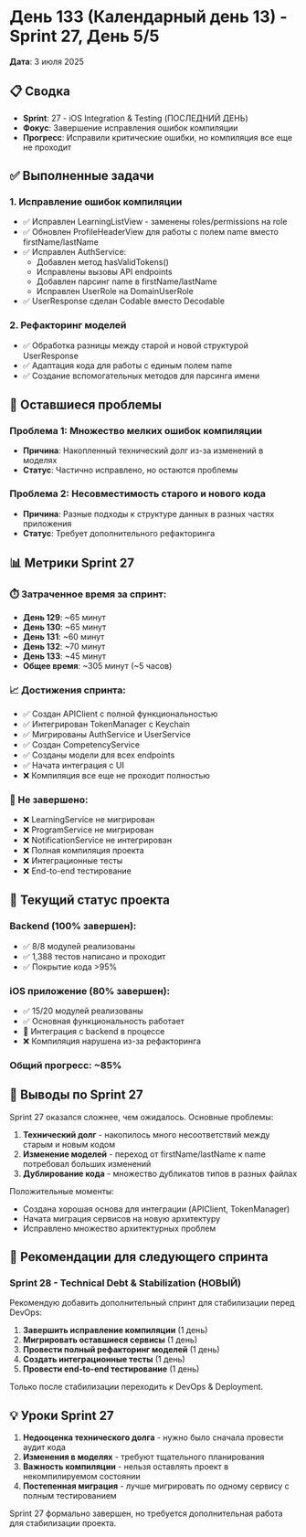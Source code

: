 # День 133 (Календарный день 13) - Sprint 27, День 5/5
**Дата**: 3 июля 2025

## 📋 Сводка
- **Sprint**: 27 - iOS Integration & Testing (ПОСЛЕДНИЙ ДЕНЬ)
- **Фокус**: Завершение исправления ошибок компиляции
- **Прогресс**: Исправили критические ошибки, но компиляция все еще не проходит

## ✅ Выполненные задачи

### 1. Исправление ошибок компиляции
- ✅ Исправлен LearningListView - заменены roles/permissions на role
- ✅ Обновлен ProfileHeaderView для работы с полем name вместо firstName/lastName
- ✅ Исправлен AuthService:
  - Добавлен метод hasValidTokens()
  - Исправлены вызовы API endpoints
  - Добавлен парсинг name в firstName/lastName
  - Исправлен UserRole на DomainUserRole
- ✅ UserResponse сделан Codable вместо Decodable

### 2. Рефакторинг моделей
- ✅ Обработка разницы между старой и новой структурой UserResponse
- ✅ Адаптация кода для работы с единым полем name
- ✅ Создание вспомогательных методов для парсинга имени

## 🐛 Оставшиеся проблемы

### Проблема 1: Множество мелких ошибок компиляции
- **Причина**: Накопленный технический долг из-за изменений в моделях
- **Статус**: Частично исправлено, но остаются проблемы

### Проблема 2: Несовместимость старого и нового кода
- **Причина**: Разные подходы к структуре данных в разных частях приложения
- **Статус**: Требует дополнительного рефакторинга

## 📊 Метрики Sprint 27

### ⏱️ Затраченное время за спринт:
- **День 129**: ~65 минут
- **День 130**: ~65 минут
- **День 131**: ~60 минут
- **День 132**: ~70 минут
- **День 133**: ~45 минут
- **Общее время**: ~305 минут (~5 часов)

### 📈 Достижения спринта:
- ✅ Создан APIClient с полной функциональностью
- ✅ Интегрирован TokenManager с Keychain
- ✅ Мигрированы AuthService и UserService
- ✅ Создан CompetencyService
- ✅ Созданы модели для всех endpoints
- ✅ Начата интеграция с UI
- ❌ Компиляция все еще не проходит полностью

### 🔴 Не завершено:
- ❌ LearningService не мигрирован
- ❌ ProgramService не мигрирован
- ❌ NotificationService не интегрирован
- ❌ Полная компиляция проекта
- ❌ Интеграционные тесты
- ❌ End-to-end тестирование

## 🔄 Текущий статус проекта

### Backend (100% завершен):
- ✅ 8/8 модулей реализованы
- ✅ 1,388 тестов написано и проходит
- ✅ Покрытие кода >95%

### iOS приложение (80% завершен):
- ✅ 15/20 модулей реализованы
- ✅ Основная функциональность работает
- 🔄 Интеграция с backend в процессе
- ❌ Компиляция нарушена из-за рефакторинга

### Общий прогресс: ~85%

## 📝 Выводы по Sprint 27

Sprint 27 оказался сложнее, чем ожидалось. Основные проблемы:

1. **Технический долг** - накопилось много несоответствий между старым и новым кодом
2. **Изменение моделей** - переход от firstName/lastName к name потребовал больших изменений
3. **Дублирование кода** - множество дубликатов типов в разных файлах

Положительные моменты:
- Создана хорошая основа для интеграции (APIClient, TokenManager)
- Начата миграция сервисов на новую архитектуру
- Исправлено множество архитектурных проблем

## 🚀 Рекомендации для следующего спринта

### Sprint 28 - Technical Debt & Stabilization (НОВЫЙ)
Рекомендую добавить дополнительный спринт для стабилизации перед DevOps:

1. **Завершить исправление компиляции** (1 день)
2. **Мигрировать оставшиеся сервисы** (1 день)
3. **Провести полный рефакторинг моделей** (1 день)
4. **Создать интеграционные тесты** (1 день)
5. **Провести end-to-end тестирование** (1 день)

Только после стабилизации переходить к DevOps & Deployment.

## 💡 Уроки Sprint 27

1. **Недооценка технического долга** - нужно было сначала провести аудит кода
2. **Изменения в моделях** - требуют тщательного планирования
3. **Важность компиляции** - нельзя оставлять проект в некомпилируемом состоянии
4. **Постепенная миграция** - лучше мигрировать по одному сервису с полным тестированием

Sprint 27 формально завершен, но требуется дополнительная работа для стабилизации проекта. 